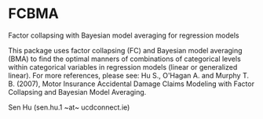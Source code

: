 # FCBMA
Factor collapsing with Bayesian model averaging for regression models

This package uses factor collapsing (FC) and Bayesian model averaging (BMA) to find the optimal manners of combinations of categorical levels within categorical variables in regression models (linear or generalized linear). For more references, please see:
Hu S., O'Hagan A. and Murphy T. B. (2007), Motor Insurance Accidental Damage Claims Modeling with Factor Collapsing and Bayesian Model Averaging. 

Sen Hu (sen.hu.1 ~at~ ucdconnect.ie)
